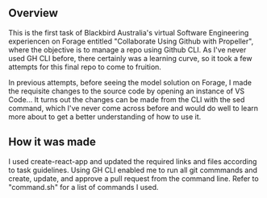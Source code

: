 ## Overview
This is the first task of Blackbird Australia's virtual Software Engineering experiencen on Forage entitled "Collaborate Using Github with Propeller", where the objective is to manage a repo using Github CLI. As I've never used GH CLI before, there certainly was a learning curve, so it took a few attempts for this final repo to come to fruition. 

In previous attempts, before seeing the model solution on Forage, I made the requisite changes to the source code by opening an instance of VS Code... It turns out the changes can be made from the CLI with the sed command, which I've never come across before and would do well to learn more about to get a better understanding of how to use it.

## How it was made
I used create-react-app and updated the required links and files according to task guidelines. Using GH CLI enabled me to run all git commmands and create, update, and approve a pull request from the command line. Refer to "command.sh" for a list of commands I used.
